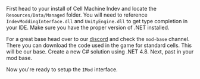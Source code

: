 First head to your install of Cell Machine Indev and locate the `Resources/Data/Managed` folder.  You will need to reference `IndevModdingInterface.dll` and `UnityEngine.dll` to get type completion in your IDE.  Make sure you have the proper version of .NET installed.

For a great base head over to our [discord](https://discord.gg/cell-machine-791818283867045941) and check the `mod-base` channel. There you can download the code used in the game for standard cells. This will be our base. Create a new C# solution using .NET 4.8. Next, past in your mod base.

Now you're ready to setup the `IMod` interface.

